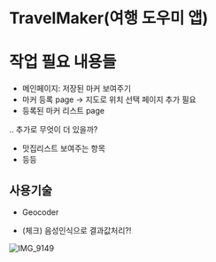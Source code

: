 # TravelMaker(여행 도우미 앱)

# 작업 필요 내용들
* 메인페이지: 저장된 마커 보여주기
* 마커 등록 page -> 지도로 위치 선택 페이지 추가 필요
* 등록된 마커 리스트 page   

.. 추가로 무엇이 더 있을까? 
* 맛집리스트 보여주는 항목  
* 등등


## 사용기술
* Geocoder

* (체크) 음성인식으로 결과값처리?!

![IMG_9149](https://github.com/younminchan/TravelMaker/assets/14201479/e51b0c3c-de05-4dce-8abb-1efd41c73e94)
